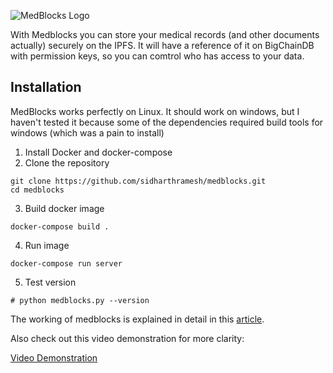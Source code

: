 ![MedBlocks Logo](https://i.imgur.com/Dx4LfC2.png)

With Medblocks you can store your medical records (and other documents actually) securely on the IPFS. It will have a reference of it on BigChainDB with permission keys, so you can comtrol who has access to your data.

## Installation
MedBlocks works perfectly on Linux. It should work on windows, but I haven't tested it because some of the dependencies required build tools for windows (which was a pain to install)

1. Install Docker and docker-compose
2. Clone the repository
```
git clone https://github.com/sidharthramesh/medblocks.git
cd medblocks

```
3. Build docker image
```
docker-compose build .
```
4. Run image
```
docker-compose run server
```
5. Test version
```
# python medblocks.py --version
```

The working of medblocks is explained in detail in this [article]().

Also check out this video demonstration for more clarity:

[Video Demonstration](https://www.youtube.com/watch?v=0PrUr3bQdwM)
